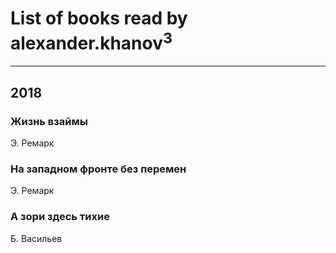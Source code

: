 # List of books read by alexander.khanov<sup>3</sup>
---

## 2018

### Жизнь взаймы
Э. Ремарк


### На западном фронте без перемен
Э. Ремарк


### А зори здесь тихие
Б. Васильев



